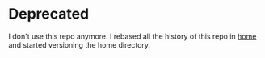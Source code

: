 # Deprecated

I don't use this repo anymore. I rebased all the history of this repo in [home](https://github.com/vheon/home) and started versioning the home directory.
